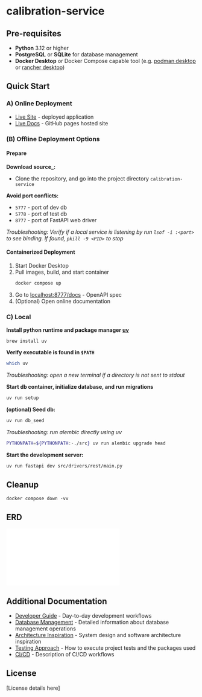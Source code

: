 # calibration-service

## Pre-requisites

- **Python** 3.12 or higher
- **PostgreSQL** or **SQLite** for database management
- **Docker Desktop** or Docker Compose capable tool (e.g. [podman desktop][podman] or [rancher desktop][rancher])

## Quick Start

### A) Online Deployment

- [Live Site][live-site] - deployed application
- [Live Docs][live-docs] - GitHub pages hosted site

### (B) Offline Deployment Options

#### Prepare

**Download source_:**

- Clone the repository, and go into the project directory `calibration-service`

**Avoid port conflicts:**

- `5777` - port of dev db
- `5778` - port of test db
- `8777` - port of FastAPI web driver

_Troubleshooting: Verify if a local service is listening by run `lsof -i :<port>` to see binding. If
found, `pkill -9 <PID>` to stop_

#### Containerized Deployment

1. Start Docker Desktop
2. Pull images, build, and start container
   ```bash
   docker compose up
   ```
3. Go to [localhost:8777/docs](http://localhost:8777/docs) - OpenAPI spec
4. (Optional) Open online documentation

### C) Local

**Install python runtime and package manager [uv](https://docs.astral.sh/uv/getting-started/installation/#homebrew)**

   ```
   brew install uv
   ```

**Verify executable is found in `$PATH`**

   ```bash
   which uv
   ```

_Troubleshooting: open a new terminal if a directory is not sent to stdout_

**Start db container, initialize database, and run migrations**

   ```bash
   uv run setup
   ```

**(optional) Seed db:**

   ```bash
   uv run db_seed
   ```

_Troubleshooting: run alembic directly using uv_

   ```bash
   PYTHONPATH=${PYTHONPATH:-./src} uv run alembic upgrade head
   ```

**Start the development server:**

   ```bash
   uv run fastapi dev src/drivers/rest/main.py
   ```

## Cleanup

```
docker compose down -vv
```

## ERD
![ERD](docs/assets/ERD.md)


## Additional Documentation

- [Developer Guide](docs/DEVELOPER.md) - Day-to-day development workflows
- [Database Management](docs/DATABASE.md) - Detailed information about database management operations
- [Architecture Inspiration](docs/ARCHITECTURE.md) - System design and software architecture inspiration
- [Testing Approach](docs/TESTS.md) - How to execute project tests and the packages used
- [CI/CD](docs/WORKFLOWS.md) - Description of CI/CD workflows

## License

[License details here]


<!-- link helpers below -->

[podman]: https://podman-desktop.io/

[rancher]: https://rancherdesktop.io/

[live-docs]: https://el-besto.github.io/calibration-service/welcome

[live-site]: https://calibration-service.fly.dev/docs